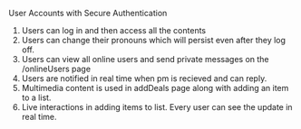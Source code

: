 User Accounts with Secure Authentication
1. Users can log in and then access all the contents
2. Users can change their pronouns which will persist even after they log off.
3. Users can view all online users and send private messages on the /onlineUsers page
4. Users are notified in real time when pm is recieved and can reply.
5. Multimedia content is used in addDeals page along with adding an item to a list.
6. Live interactions in adding items to list. Every user can see the update in real time.